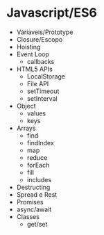 # Javascript/ES6

* Váriaveis/Prototype
* Closure/Escopo
* Hoisting
* Event Loop
  * callbacks
* HTML5 APIs
  * LocalStorage
  * File API
  * setTimeout
  * setInterval
* Object
  * values
  * keys
* Arrays
  * find
  * findIndex
  * map
  * reduce
  * forEach
  * fill
  * includes
* Destructing 
* Spread e Rest
* Promises
 * async/await
* Classes
  * get/set
